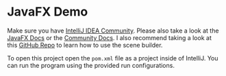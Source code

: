 # JavaFX Demo

Make sure you have [IntelliJ IDEA Community](www.jetbrains.com/idea/download/).
Please also take a look at the [JavaFX Docs](https://openjfx.io) or the [Community Docs](https://fxdocs.github.io/docs/html5/).
I also recommend taking a look at this [GitHub Repo](https://github.com/gluonhq/scenebuilder/wiki/Basic-JavaFX-project-with-Scene-Builder) to learn how to use the scene builder.

To open this project open the `pom.xml` file as a project inside of IntelliJ. You can run the program using the provided run configurations.